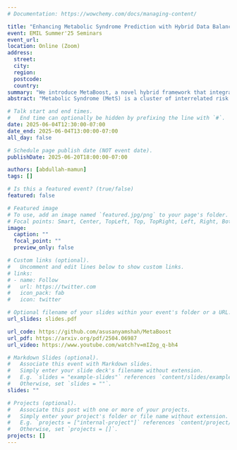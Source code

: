 ```yaml
---
# Documentation: https://wowchemy.com/docs/managing-content/

title: "Enhancing Metabolic Syndrome Prediction with Hybrid Data Balancing and Counterfactuals"
event: EMIL Summer'25 Seminars
event_url:
location: Online (Zoom)
address:
  street:
  city:
  region:
  postcode:
  country:
summary: "We introduce MetaBoost, a novel hybrid framework that integrates SMOTE, ADASYN, and CTGAN, optimizing synthetic data generation through weighted averaging and iterative weight tuning to enhance the model’s performance (achieving up to 1.87% accuracy improvement over individual balancing techniques)."
abstract: "Metabolic Syndrome (MetS) is a cluster of interrelated risk factors that significantly increases the risk of cardiovascular diseases and type 2 diabetes. Despite its global prevalence, accurate prediction of MetS remains challenging due to issues such as class imbalance, data scarcity, and methodological inconsistencies in existing studies. In this paper, we address these challenges by systematically evaluating and optimizing machine learning (ML) models for MetS prediction, leveraging advanced data balancing techniques and counterfactual analysis. Multiple ML models, including XGBoost, Random Forest, TabNet, etc., were trained and compared under various data balancing techniques such as random oversampling (ROS), SMOTE, ADASYN, and CTGAN. Additionally, we introduce MetaBoost, a novel hybrid framework that integrates SMOTE, ADASYN, and CTGAN, optimizing synthetic data generation through weighted averaging and iterative weight tuning to enhance the model’s performance (achieving up to a 1.87% accuracy improvement over individual balancing techniques). A comprehensive counterfactual analysis is conducted to quantify the feature-level changes required to shift individuals from high-risk to low-risk categories. The results indicate that blood glucose (50.3%) and triglycerides (46.7%) were the most frequently modified features, highlighting their clinical significance in MetS risk reduction. Additionally, probabilistic analysis shows elevated blood glucose (85.5% likelihood) and triglycerides (74.9% posterior probability) as the strongest predictors. This study not only advances the methodological rigor of MetS prediction but also provides actionable insights for clinicians and researchers, highlighting the potential of ML in mitigating the public health burden of metabolic syndrome."

# Talk start and end times.
#   End time can optionally be hidden by prefixing the line with `#`.
date: 2025-06-04T12:30:00-07:00
date_end: 2025-06-04T13:00:00-07:00
all_day: false

# Schedule page publish date (NOT event date).
publishDate: 2025-06-20T18:00:00-07:00

authors: [abdullah-mamun]
tags: []

# Is this a featured event? (true/false)
featured: false

# Featured image
# To use, add an image named `featured.jpg/png` to your page's folder. 
# Focal points: Smart, Center, TopLeft, Top, TopRight, Left, Right, BottomLeft, Bottom, BottomRight.
image:
  caption: ""
  focal_point: ""
  preview_only: false

# Custom links (optional).
#   Uncomment and edit lines below to show custom links.
# links:
# - name: Follow
#   url: https://twitter.com
#   icon_pack: fab
#   icon: twitter

# Optional filename of your slides within your event's folder or a URL.
url_slides: slides.pdf

url_code: https://github.com/asusanyamshah/MetaBoost
url_pdf: https://arxiv.org/pdf/2504.06987
url_video: https://www.youtube.com/watch?v=mIZog_q-bh4

# Markdown Slides (optional).
#   Associate this event with Markdown slides.
#   Simply enter your slide deck's filename without extension.
#   E.g. `slides = "example-slides"` references `content/slides/example-slides.md`.
#   Otherwise, set `slides = ""`.
slides: ""

# Projects (optional).
#   Associate this post with one or more of your projects.
#   Simply enter your project's folder or file name without extension.
#   E.g. `projects = ["internal-project"]` references `content/project/deep-learning/index.md`.
#   Otherwise, set `projects = []`.
projects: []
---
```

